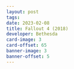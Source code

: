 ```yaml
---
layout: post
tags: 
date: 2023-02-08
title: Fallout 4 (2018)
developer: Bethesda
card-image: 3
card-offset: 65
banner-image: 3
banner-offset: 5
---
```

